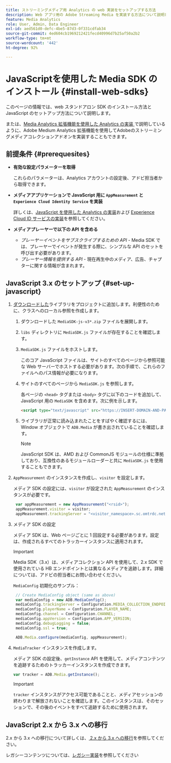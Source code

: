 ```yaml
---
title: ストリーミングメディア用 Analytics の web 実装をセットアップする方法
description: Web アプリ用の Adobe Streaming Media を実装する方法について説明します。
feature: Media Analytics
role: User, Admin, Data Engineer
exl-id: aed561d0-defc-4be5-87d3-0f331cdfab34
source-git-commit: 4ed604cb1969212421fecd40996d7b25af50a2b2
workflow-type: tm+mt
source-wordcount: '442'
ht-degree: 92%

---
```


# JavaScriptを使用した Media SDK のインストール {#install-web-sdks}

このページの情報では、web スタンドアロン SDK のインストール方法と JavaScript のセットアップ方法について説明します。

または、[Media Analytics 拡張機能を使用した Analytics の実装 ](/help/implementation/media-sdk/setup/web-implementation-tags.md) で説明しているように、Adobe Medium Analytics 拡張機能を使用してAdobeのストリーミングメディアコレクションアドオンを実装することもできます。

## 前提条件 {#prerequesites}

* **有効な設定パラメーターを取得**

  これらのパラメーターは、Analytics アカウントの設定後、アドビ担当者から取得できます。

* **メディアアプリケーションで JavaScript 用に `AppMeasurement` と `Experience Cloud Identity Service` を実装**

  詳しくは、[JavaScript を使用した Analytics の実装](https://experienceleague.adobe.com/docs/analytics/implementation/js/overview.html?lang=ja)および [Experience Cloud ID サービスの実装](https://experienceleague.adobe.com/docs/id-service/using/implementation/setup-analytics.html?lang=ja)を参照してください。

* **メディアプレーヤーで以下の API を含める**

   * *プレーヤーイベントをサブスクライブするための API* - Media SDK では、プレーヤーでイベントが発生する際に、シンプルな API のセットを呼び出す必要があります。
   * *プレーヤー情報を提供する API* - 現在再生中のメディア、広告、チャプターに関する情報が含まれます。

## JavaScript 3.x のセットアップ {#set-up-javascript}

1. [ダウンロードした](/help/getting-started/download-sdks.md)ライブラリをプロジェクトに追加します。利便性のために、クラスへのローカル参照を作成します。

   1. ダウンロードした `MediaSDK-js-v3*.zip` ファイルを展開します。
   1. `libs` ディレクトリに `MediaSDK.js` ファイルが存在することを確認します。

   1. `MediaSDK.js` ファイルをホストします。

      このコア JavaScript ファイルは、サイトのすべてのページから参照可能な Web サーバーでホストする必要があります。次の手順で、これらのファイルへのパス情報が必要になります。

   1. サイトのすべてのページから `MediaSDK.js` を参照します。

      各ページの `<head>` タグまたは `<body>` タグに以下のコードを追加して、JavaScript 用の `MediaSDK` を含めます。次に例を示します。

      ```html
      <script type="text/javascript" src="https://INSERT-DOMAIN-AND-PATH-TO-CODE-HERE/MediaSDK.js"></script>
      ```

   1. ライブラリが正常に読み込まれたことをすばやく確認するには、Window オブジェクトで `ADB.Media` が書き出されていることを確認します。

      >[!NOTE]
      >
      >JavaScript SDK は、AMD および CommonJS モジュールの仕様に準拠しており、互換性のあるモジュールローダーと共に `MediaSDK.js` を使用することもできます。

1. `AppMeasurement` のインスタンスを作成し、`visitor` を設定します。

   メディア SDK の設定には、`visitor` が設定された `AppMeasurement` のインスタンスが必要です。

   ```js
    var appMeasurement = new AppMeasurement("<rsid>");
    appMeasurement.visitor = visitor;
    appMeasurement.trackingServer = "<visitor_namespace>.sc.omtrdc.net";
   ```

1. メディア SDK の設定

   メディア SDK は、Web ページごとに 1 回設定する必要があります。設定は、作成されるすべてのトラッカーインスタンスに適用されます。

   >[!IMPORTANT]
   >
   > Media SDK（3.x）は、メディアコレクション API を使用して、2.x SDK で使用されている HB エンドポイントとは異なるメディアを追跡します。詳細については、アドビの担当者にお問い合わせください。

   `MediaConfig` 初期化のサンプル：

   ```js
    // Create MediaConfig object (same as above)
    var mediaConfig = new ADB.MediaConfig();
    mediaConfig.trackingServer = Configuration.MEDIA_COLLECTION_ENDPOINT;
    mediaConfig.playerName = Configuration.PLAYER_NAME;
    mediaConfig.channel = Configuration.CHANNEL;
    mediaConfig.appVersion = Configuration.APP_VERSION;
    mediaConfig.debugLogging = false;
    mediaConfig.ssl = true;
   
    ADB.Media.configure(mediaConfig, appMeasurement);
   ```

1. `MediaTracker` インスタンスを作成します。

   メディア SDK の設定後、`getInstance` API を使用して、メディアコンテンツを追跡するためのトラッカーインスタンスを作成できます。

   ```js
   var tracker = ADB.Media.getInstance();
   ```

   >[!IMPORTANT]
   >
   >`tracker` インスタンスがアクセス可能であることと、メディアセッションの終わりまで解放されないことを確認します。このインスタンスは、そのセッションで、その後のイベントをすべて追跡するために使用されます。

## JavaScript 2.x から 3.x への移行

2.x から 3.x への移行について詳しくは、[ 2.x から 3.x への移行](https://adobe-marketing-cloud.github.io/media-sdks/reference/javascript_3x/MigrationGuide.html)を参照してください。

レガシーコンテンツについては、[レガシー実装](/help/legacy/media-sdk/setup/setup-overview.md)を参照してください
